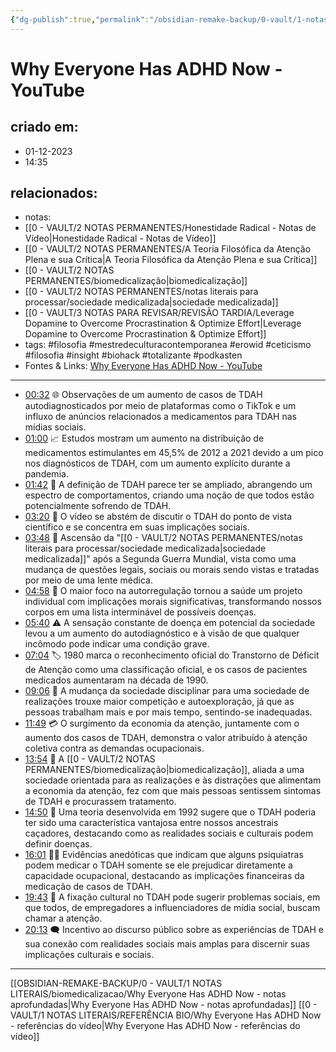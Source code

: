 ```yaml
---
{"dg-publish":true,"permalink":"/obsidian-remake-backup/0-vault/1-notas-literais/biomedicalizacao/why-everyone-has-adhd-now-you-tube/","tags":["filosofia","mestredeculturacontemporanea","erowid","ceticismo","insight","biohack","totalizante","podkasten"],"dgHomeLink":true,"dgShowLocalGraph":true,"dgShowFileTree":true,"dgEnableSearch":true,"noteIcon":""}
---
```


# Why Everyone Has ADHD Now - YouTube

## criado em: 
- 01-12-2023
- 14:35
## relacionados:
- notas: 
- [[0 - VAULT/2 NOTAS PERMANENTES/Honestidade Radical - Notas de Vídeo\|Honestidade Radical - Notas de Vídeo]]
- [[0 - VAULT/2 NOTAS PERMANENTES/A Teoria Filosófica da Atenção Plena e sua Crítica\|A Teoria Filosófica da Atenção Plena e sua Crítica]]
- [[0 - VAULT/2 NOTAS PERMANENTES/biomedicalização\|biomedicalização]]
- [[0 - VAULT/2 NOTAS PERMANENTES/notas literais para processar/sociedade medicalizada\|sociedade medicalizada]]
- [[0 - VAULT/3 NOTAS PARA REVISAR/REVISÃO TARDIA/Leverage Dopamine to Overcome Procrastination & Optimize Effort\|Leverage Dopamine to Overcome Procrastination & Optimize Effort]]
- tags: #filosofia #mestredeculturacontemporanea #erowid #ceticismo #filosofia #insight #biohack #totalizante #podkasten 
- Fontes & Links: [Why Everyone Has ADHD Now - YouTube](https://www.youtube.com/watch?v=H0qKO23cwpk&t=328)
---

- [00:32](https://www.youtube.com/watch?v=H0qKO23cwpk&t=32s) 🌐 Observações de um aumento de casos de TDAH autodiagnosticados por meio de plataformas como o TikTok e um influxo de anúncios relacionados a medicamentos para TDAH nas mídias sociais.
- [01:00](https://www.youtube.com/watch?v=H0qKO23cwpk&t=60s) 📈 Estudos mostram um aumento na distribuição de medicamentos estimulantes em 45,5% de 2012 a 2021 devido a um pico nos diagnósticos de TDAH, com um aumento explícito durante a pandemia.
- [01:42](https://www.youtube.com/watch?v=H0qKO23cwpk&t=102s) 🧩 A definição de TDAH parece ter se ampliado, abrangendo um espectro de comportamentos, criando uma noção de que todos estão potencialmente sofrendo de TDAH.
- [03:20](https://www.youtube.com/watch?v=H0qKO23cwpk&t=200s) 🔎 O vídeo se abstém de discutir o TDAH do ponto de vista científico e se concentra em suas implicações sociais.
- [03:48](https://www.youtube.com/watch?v=H0qKO23cwpk&t=228s) 💊 Ascensão da "[[0 - VAULT/2 NOTAS PERMANENTES/notas literais para processar/sociedade medicalizada\|sociedade medicalizada]]" após a Segunda Guerra Mundial, vista como uma mudança de questões legais, sociais ou morais sendo vistas e tratadas por meio de uma lente médica.
- [04:58](https://www.youtube.com/watch?v=H0qKO23cwpk&t=298s) 🔄 O maior foco na autorregulação tornou a saúde um projeto individual com implicações morais significativas, transformando nossos corpos em uma lista interminável de possíveis doenças.
- [05:40](https://www.youtube.com/watch?v=H0qKO23cwpk&t=340s) ⚠️ A sensação constante de doença em potencial da sociedade levou a um aumento do autodiagnóstico e à visão de que qualquer incômodo pode indicar uma condição grave.
- [07:04](https://www.youtube.com/watch?v=H0qKO23cwpk&t=424s) 🏷️ 1980 marca o reconhecimento oficial do Transtorno de Déficit de Atenção como uma classificação oficial, e os casos de pacientes medicados aumentaram na década de 1990.
- [09:06](https://www.youtube.com/watch?v=H0qKO23cwpk&t=546s) 🚀 A mudança da sociedade disciplinar para uma sociedade de realizações trouxe maior competição e autoexploração, já que as pessoas trabalham mais e por mais tempo, sentindo-se inadequadas.
- [11:49](https://www.youtube.com/watch?v=H0qKO23cwpk&t=709s) 💳 O surgimento da economia da atenção, juntamente com o aumento dos casos de TDAH, demonstra o valor atribuído à atenção coletiva contra as demandas ocupacionais.
- [13:54](https://www.youtube.com/watch?v=H0qKO23cwpk&t=834s) 🔬 A [[0 - VAULT/2 NOTAS PERMANENTES/biomedicalização\|biomedicalização]], aliada a uma sociedade orientada para as realizações e às distrações que alimentam a economia da atenção, fez com que mais pessoas sentissem sintomas de TDAH e procurassem tratamento.
- [14:50](https://www.youtube.com/watch?v=H0qKO23cwpk&t=890s) 🌳 Uma teoria desenvolvida em 1992 sugere que o TDAH poderia ter sido uma característica vantajosa entre nossos ancestrais caçadores, destacando como as realidades sociais e culturais podem definir doenças.
- [16:01](https://www.youtube.com/watch?v=H0qKO23cwpk&t=961s) 👩‍⚕️ Evidências anedóticas que indicam que alguns psiquiatras podem medicar o TDAH somente se ele prejudicar diretamente a capacidade ocupacional, destacando as implicações financeiras da medicação de casos de TDAH.
- [19:43](https://www.youtube.com/watch?v=H0qKO23cwpk&t=1183s) 🎯 A fixação cultural no TDAH pode sugerir problemas sociais, em que todos, de empregadores a influenciadores de mídia social, buscam chamar a atenção.
- [20:13](https://www.youtube.com/watch?v=H0qKO23cwpk&t=1213s) 🗨️ Incentivo ao discurso público sobre as experiências de TDAH e sua conexão com realidades sociais mais amplas para discernir suas implicações culturais e sociais.

---
[[OBSIDIAN-REMAKE-BACKUP/0 - VAULT/1 NOTAS LITERAIS/biomedicalizacao/Why Everyone Has ADHD Now - notas aprofundadas\|Why Everyone Has ADHD Now - notas aprofundadas]]
[[0 - VAULT/1 NOTAS LITERAIS/REFERÊNCIA BIO/Why Everyone Has ADHD Now - referências do vídeo\|Why Everyone Has ADHD Now - referências do vídeo]]